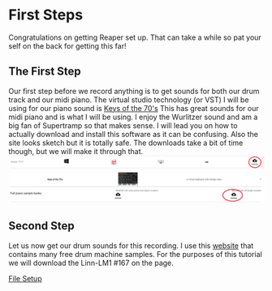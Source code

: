 # First Steps
Congratulations on getting Reaper set up. That can take a while so pat your self on the back for getting this far!
## The First Step
Our first step before we record anything is to get sounds for both our drum track and our midi piano.
The virtual studio technology (or VST) I will be using for our piano sound is [Keys of the 70's](https://www.lostin70s.com/download)
This has great sounds for our midi piano and is what I will be using. I enjoy the Wurlitzer sound and am a big fan of Supertramp so that makes sense. I will lead you on how to actually download and install this software as it can be confusing. Also the site looks sketch but it is totally safe. The downloads take a bit of time though, but we will make it through that. 
![1f](/1f.png)
![2f](/2f.png)
## Second Step
Let us now get our drum sounds for this recording. I use this [website](https://samples.kb6.de/downloads.php#att) that contains many free drum machine samples. For the purposes of this tutorial we will download the Linn-LM1 #167 on the page. 



[File Setup](/File_Setup.md)
